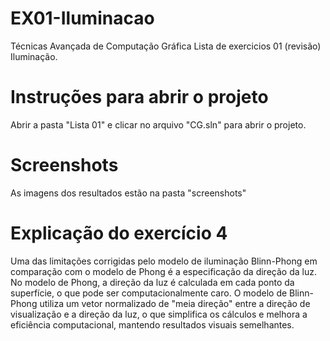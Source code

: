# EX01-Iluminacao
Técnicas Avançada de Computação Gráfica Lista de exercicios 01 (revisão) Iluminação.

# Instruções para abrir o projeto
Abrir a pasta "Lista 01" e clicar no arquivo "CG.sln" para abrir o projeto.

# Screenshots
As imagens dos resultados estão na pasta "screenshots"

# Explicação do exercício 4
Uma das limitações corrigidas pelo modelo de iluminação Blinn-Phong em comparação com o modelo de Phong é a especificação da direção da luz. No modelo de Phong, a direção da luz é calculada em cada ponto da superfície, o que pode ser computacionalmente caro. O modelo de Blinn-Phong utiliza um vetor normalizado de "meia direção" entre a direção de visualização e a direção da luz, o que simplifica os cálculos e melhora a eficiência computacional, mantendo resultados visuais semelhantes.

